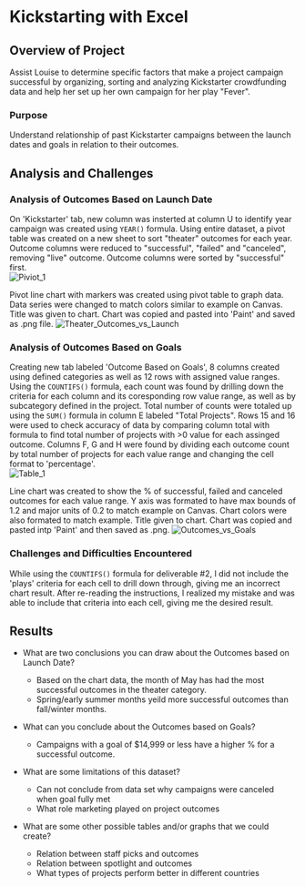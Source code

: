 
# Kickstarting with Excel

## Overview of Project
Assist Louise to determine specific factors that make a project campaign successful by organizing, sorting and analyzing Kickstarter crowdfunding data and help her set up her own campaign for her play "Fever".

### Purpose
Understand relationship of past Kickstarter campaigns between the launch dates and goals in relation to their outcomes.

## Analysis and Challenges

### Analysis of Outcomes Based on Launch Date
On 'Kickstarter' tab, new column was insterted at column U to identify year campaign was created using `YEAR()` formula.  Using entire dataset, a pivot table was created on a new sheet to sort "theater" outcomes for each year. Outcome columns were reduced to "successful", "failed" and "canceled", removing "live" outcome.  Outcome columns were sorted by "successful" first.  
![Piviot_1](https://user-images.githubusercontent.com/74840026/122826464-083cdb00-d298-11eb-9d91-a9743a345acd.PNG)


Pivot line chart with markers was created using pivot table to graph data.  Data series were changed to match colors similar to example on Canvas.  Title was given to chart.  Chart was copied and pasted into 'Paint' and saved as .png file.
![Theater_Outcomes_vs_Launch](https://user-images.githubusercontent.com/74840026/122826781-679aeb00-d298-11eb-87cc-51793a76e764.png)


### Analysis of Outcomes Based on Goals
Creating new tab labeled 'Outcome Based on Goals', 8 columns created using defined categories as well as 12 rows with assigned value ranges.  Using the `COUNTIFS()` formula, each count was found by drilling down the criteria for each column and its coresponding row value range, as well as by subcategory defined in the project.  Total number of counts were totaled up using the `SUM()` formula in column E labeled "Total Projects".  Rows 15 and 16 were used to check accuracy of data by comparing column total with formula to find total number of projects with >0 value for each assinged outcome.  Columns F, G and H were found by dividing each outcome count by total number of projects for each value range and changing the cell format to 'percentage'.  
![Table_1](https://user-images.githubusercontent.com/74840026/122826550-260a4000-d298-11eb-8dc9-b73b8991e6fb.PNG)

Line chart was created to show the % of successful, failed and canceled outcomes for each value range.  Y axis was formated to have max bounds of 1.2 and major units of 0.2 to match example on Canvas.  Chart colors were also formated to match example.  Title given to chart.  Chart was copied and pasted intp 'Paint' and then saved as .png.
![Outcomes_vs_Goals](https://user-images.githubusercontent.com/74840026/122826744-5c47bf80-d298-11eb-8207-4249add2d0f3.png)

### Challenges and Difficulties Encountered
While using the `COUNTIFS()` formula for deliverable #2, I did not include the 'plays' criteria for each cell to drill down through, giving me an incorrect chart result.  After re-reading the instructions, I realized my mistake and was able to include that criteria into each cell, giving me the desired result.

## Results

- What are two conclusions you can draw about the Outcomes based on Launch Date?
  - Based on the chart data, the month of May has had the most successful outcomes in the theater category.
  - Spring/early summer months yeild more successful outcomes than fall/winter months.

- What can you conclude about the Outcomes based on Goals?
  - Campaigns with a goal of $14,999 or less have a higher % for a successful outcome.

- What are some limitations of this dataset?
  - Can not conclude from data set why campaigns were canceled when goal fully met 
  - What role marketing played on project outcomes

- What are some other possible tables and/or graphs that we could create?
  - Relation between staff picks and outcomes
  - Relation between spotlight and outcomes
  - What types of projects perform better in different countries

